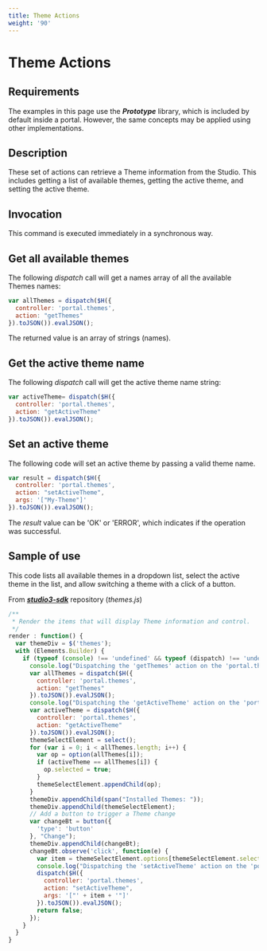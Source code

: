 ```yaml
---
title: Theme Actions
weight: '90'
---
```


# Theme Actions

## Requirements

The examples in this page use the _**Prototype**_ library, which is included by default inside a portal. However, the same concepts may be applied using other implementations.

## Description

These set of actions can retrieve a Theme information from the Studio. This includes getting a list of available themes, getting the active theme, and setting the active theme.

## Invocation

This command is executed immediately in a synchronous way.

## Get all available themes

The following _dispatch_ call will get a names array of all the available Themes names:

```javascript
var allThemes = dispatch($H({
  controller: 'portal.themes',
  action: "getThemes"
}).toJSON()).evalJSON();
```

The returned value is an array of strings (names).

## Get the active theme name

The following _dispatch_ call will get the active theme name string:

```javascript
var activeTheme= dispatch($H({
  controller: 'portal.themes',
  action: "getActiveTheme"
}).toJSON()).evalJSON();
```

## Set an active theme

The following code will set an active theme by passing a valid theme name.

```javascript
var result = dispatch($H({
  controller: 'portal.themes',
  action: "setActiveTheme",
  args: '["My-Theme"]'
}).toJSON()).evalJSON();
```

The _result_ value can be 'OK' or 'ERROR', which indicates if the operation was successful.

## Sample of use

This code lists all available themes in a dropdown list, select the active theme in the list, and allow switching a theme with a click of a button.

From _**[studio3-sdk](https://github.com/aptana/studio3-sdk)**_ repository (_themes.js_)

```javascript
/**
 * Render the items that will display Theme information and control.
 */
render : function() {
  var themeDiv = $('themes');
  with (Elements.Builder) {
    if (typeof (console) !== 'undefined' && typeof (dispatch) !== 'undefined') {
      console.log("Dispatching the 'getThemes' action on the 'portal.themes' controller...");
      var allThemes = dispatch($H({
        controller: 'portal.themes',
        action: "getThemes"
      }).toJSON()).evalJSON();
      console.log("Dispatching the 'getActiveTheme' action on the 'portal.themes' controller...");
      var activeTheme = dispatch($H({
        controller: 'portal.themes',
        action: "getActiveTheme"
      }).toJSON()).evalJSON();
      themeSelectElement = select();
      for (var i = 0; i < allThemes.length; i++) {
        var op = option(allThemes[i]);
        if (activeTheme == allThemes[i]) {
          op.selected = true;
        }
        themeSelectElement.appendChild(op);
      }
      themeDiv.appendChild(span("Installed Themes: "));
      themeDiv.appendChild(themeSelectElement);
      // Add a button to trigger a Theme change
      var changeBt = button({
        'type': 'button'
      }, "Change");
      themeDiv.appendChild(changeBt);
      changeBt.observe('click', function(e) {
        var item = themeSelectElement.options[themeSelectElement.selectedIndex].text;
        console.log("Dispatching the 'setActiveTheme' action on the 'portal.themes' controller with the value of " + item + "...");
        dispatch($H({
          controller: 'portal.themes',
          action: "setActiveTheme",
          args: '["' + item + '"]'
        }).toJSON()).evalJSON();
        return false;
      });
    }
  }
}
```
